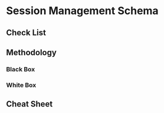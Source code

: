 # Session Management Schema

## Check List

## Methodology

### Black Box

### White Box

## Cheat Sheet
